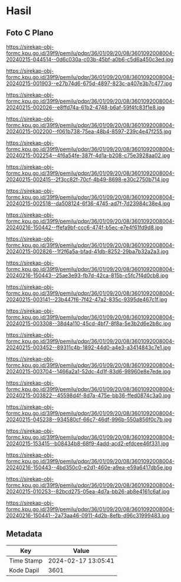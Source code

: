# Hasil

## Foto C Plano

https://sirekap-obj-formc.kpu.go.id/39f9/pemilu/pdpr/36/01/09/20/08/3601092008004-20240215-044514--0d6c030a-c03b-45bf-a0b6-c5d6a450c3ed.jpg

https://sirekap-obj-formc.kpu.go.id/39f9/pemilu/pdpr/36/01/09/20/08/3601092008004-20240215-001903--e27b74d6-675d-4897-823c-a407e3b7c477.jpg

https://sirekap-obj-formc.kpu.go.id/39f9/pemilu/pdpr/36/01/09/20/08/3601092008004-20240215-002026--e8ffd74a-61b2-4748-b6af-59f4fc83f1e8.jpg

https://sirekap-obj-formc.kpu.go.id/39f9/pemilu/pdpr/36/01/09/20/08/3601092008004-20240215-002200--f061b738-75ea-48b4-8597-239c4e47f255.jpg

https://sirekap-obj-formc.kpu.go.id/39f9/pemilu/pdpr/36/01/09/20/08/3601092008004-20240215-002254--4f6a54fe-387f-4d1a-b208-c75e3928aa02.jpg

https://sirekap-obj-formc.kpu.go.id/39f9/pemilu/pdpr/36/01/09/20/08/3601092008004-20240215-002415--2f3cc82f-70cf-4b49-8698-e30c2750b714.jpg

https://sirekap-obj-formc.kpu.go.id/39f9/pemilu/pdpr/36/01/09/20/08/3601092008004-20240215-002518--da508124-6f36-4745-ad7f-7d23984c38e4.jpg

https://sirekap-obj-formc.kpu.go.id/39f9/pemilu/pdpr/36/01/09/20/08/3601092008004-20240216-150442--ffefa9bf-ccc6-474f-b5ec-e7e4f61fd9d8.jpg

https://sirekap-obj-formc.kpu.go.id/39f9/pemilu/pdpr/36/01/09/20/08/3601092008004-20240215-002826--1f2f6a5a-bfad-41db-8252-29ba7b32a2a3.jpg

https://sirekap-obj-formc.kpu.go.id/39f9/pemilu/pdpr/36/01/09/20/08/3601092008004-20240216-150443--25ae3e93-fb7d-42ca-815b-c5fc7f4d0cb8.jpg

https://sirekap-obj-formc.kpu.go.id/39f9/pemilu/pdpr/36/01/09/20/08/3601092008004-20240215-003141--23b447f6-7f42-47a2-835c-9395de467c1f.jpg

https://sirekap-obj-formc.kpu.go.id/39f9/pemilu/pdpr/36/01/09/20/08/3601092008004-20240215-003308--38d4a110-45cd-4bf7-8f8a-5e3b2d6e2b8c.jpg

https://sirekap-obj-formc.kpu.go.id/39f9/pemilu/pdpr/36/01/09/20/08/3601092008004-20240215-003452--89311c4b-1892-44d0-a4e3-a3414843c7e1.jpg

https://sirekap-obj-formc.kpu.go.id/39f9/pemilu/pdpr/36/01/09/20/08/3601092008004-20240215-003704--1466a2a1-52dc-4d1f-83d6-98960e8e7ede.jpg

https://sirekap-obj-formc.kpu.go.id/39f9/pemilu/pdpr/36/01/09/20/08/3601092008004-20240215-003822--45598d4f-8d7a-475e-bb36-ffed0874c3a0.jpg

https://sirekap-obj-formc.kpu.go.id/39f9/pemilu/pdpr/36/01/09/20/08/3601092008004-20240215-045238--934580cf-66c7-46df-996b-550a856f0c7b.jpg

https://sirekap-obj-formc.kpu.go.id/39f9/pemilu/pdpr/36/01/09/20/08/3601092008004-20240215-153415--b08434b8-68f9-4add-acd2-efdcee46f331.jpg

https://sirekap-obj-formc.kpu.go.id/39f9/pemilu/pdpr/36/01/09/20/08/3601092008004-20240216-150443--4bd350c0-e2d1-460e-a9ea-e59a6417db5e.jpg

https://sirekap-obj-formc.kpu.go.id/39f9/pemilu/pdpr/36/01/09/20/08/3601092008004-20240215-010253--82bcd275-05ea-4d7a-bb26-ab8e4161c6af.jpg

https://sirekap-obj-formc.kpu.go.id/39f9/pemilu/pdpr/36/01/09/20/08/3601092008004-20240216-150441--2a73aa46-0911-4d2b-8efb-d96c31999483.jpg


## Metadata

| Key        | Value               |
| ---------- | ------------------- |
| Time Stamp | 2024-02-17 13:05:41 |
| Kode Dapil | 3601                |



